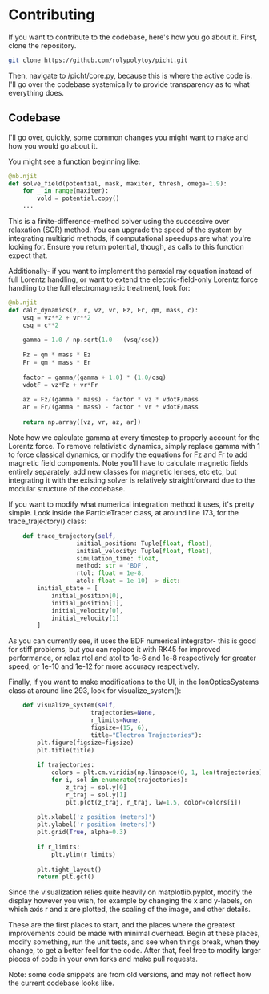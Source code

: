 # Contributing

If you want to contribute to the codebase, here's how you go about it. First, clone the repository.

```bash
git clone https://github.com/rolypolytoy/picht.git
```

Then, navigate to /picht/core.py, because this is where the active code is. I'll go over the codebase systemically to provide transparency as to what everything does.

## Codebase

I'll go over, quickly, some common changes you might want to make and how you would go about it.

You might see a function beginning like:

```python
@nb.njit
def solve_field(potential, mask, maxiter, thresh, omega=1.9):
    for _ in range(maxiter):
        vold = potential.copy()
	...
```

This is a finite-difference-method solver using the successive over relaxation (SOR) method. You can upgrade the speed of the system by integrating multigrid methods, if computational speedups are what you're looking for. Ensure you return potential, though, as calls to this function expect that.

Additionally- if you want to implement the paraxial ray equation instead of full Lorentz handling, or want to extend the electric-field-only Lorentz force handling to the full electromagnetic treatment, look for:

```python
@nb.njit
def calc_dynamics(z, r, vz, vr, Ez, Er, qm, mass, c):
    vsq = vz**2 + vr**2
    csq = c**2
    
    gamma = 1.0 / np.sqrt(1.0 - (vsq/csq))
    
    Fz = qm * mass * Ez
    Fr = qm * mass * Er
    
    factor = gamma/(gamma + 1.0) * (1.0/csq)
    vdotF = vz*Fz + vr*Fr
    
    az = Fz/(gamma * mass) - factor * vz * vdotF/mass
    ar = Fr/(gamma * mass) - factor * vr * vdotF/mass
    
    return np.array([vz, vr, az, ar])
```

Note how we calculate gamma at every timestep to properly account for the Lorentz force. To remove relativistic dynamics, simply replace gamma with 1 to force classical dynamics, or modify the equations for Fz and Fr to add magnetic field components. Note you'll have to calculate magnetic fields entirely separately, add new classes for magnetic lenses, etc etc, but integrating it with the existing solver is relatively straightforward due to the modular structure of the codebase.

If you want to modify what numerical integration method it uses, it's pretty simple. Look inside the ParticleTracer class, at around line 173, for the trace_trajectory() class:

```python
    def trace_trajectory(self, 
                   initial_position: Tuple[float, float],
                   initial_velocity: Tuple[float, float],
                   simulation_time: float,
                   method: str = 'BDF',
                   rtol: float = 1e-8,
                   atol: float = 1e-10) -> dict:
        initial_state = [
            initial_position[0], 
            initial_position[1],
            initial_velocity[0], 
            initial_velocity[1]
        ]
```
As you can currently see, it uses the BDF numerical integrator- this is good for stiff problems, but you can replace it with RK45 for improved performance, or relax rtol and atol to 1e-6 and 1e-8 respectively for greater speed, or 1e-10 and 1e-12 for more accuracy respectively. 

Finally, if you want to make modifications to the UI, in the IonOpticsSystems class at around line 293, look for visualize_system():

```python
    def visualize_system(self, 
                       trajectories=None, 
                       r_limits=None,
                       figsize=(15, 6),
                       title="Electron Trajectories"):
        plt.figure(figsize=figsize)
        plt.title(title)
        
        if trajectories:
            colors = plt.cm.viridis(np.linspace(0, 1, len(trajectories)))
            for i, sol in enumerate(trajectories):
                z_traj = sol.y[0]
                r_traj = sol.y[1]
                plt.plot(z_traj, r_traj, lw=1.5, color=colors[i])
        
        plt.xlabel('z position (meters)')
        plt.ylabel('r position (meters)')
        plt.grid(True, alpha=0.3)
        
        if r_limits:
            plt.ylim(r_limits)
            
        plt.tight_layout()
        return plt.gcf()
```

Since the visualization relies quite heavily on matplotlib.pyplot, modify the display however you wish, for example by changing the x and y-labels, on which axis r and x are plotted, the scaling of the image, and other details. 

These are the first places to start, and the places where the greatest improvements could be made with minimal overhead. Begin at these places, modify something, run the unit tests, and see when things break, when they change, to get a better feel for the code. After that, feel free to modify larger pieces of code in your own forks and make pull requests.

Note: some code snippets are from old versions, and may not reflect how the current codebase looks like.
